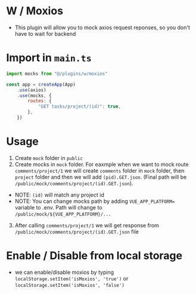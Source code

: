 # W / Moxios

-   This plugin will allow you to mock axios request reponses, so you don't have to wait for backend

# Import in `main.ts`

```javascript
import mocks from "@/plugins/w/moxios"

const app = createApp(App)
	.use(axios)
	.use(mocks, {
		routes: {
			"GET tasks/project/(id)": true,
		},
	})
```

# Usage

1. Create `mock` folder in `public`
2. Create mocks in `mock` folder. For eaxmple when we want to mock route `comments/project/1` we will create `comments` folder in `mock` folder, then `project` folder and then we will add `(pid).GET.json`. (Final path will be `/public/mock/comments/project/(id).GET.json`).

-   NOTE: `(id)` will match any project id
-   NOTE: You can change mocks path by adding `VUE_APP_PLATFORM=` variable to .env. Path will change to `/public/mock/${VUE_APP_PLATFORM}/...`

3. After calling `comments/project/1` we will get response from `/public/mock/comments/project/(id).GET.json` file

# Enable / Disable from local storage

-   we can enable/disable moxios by typing `localStorage.setItem('isMoxios', 'true')` or `localStorage.setItem('isMoxios', 'false')`
